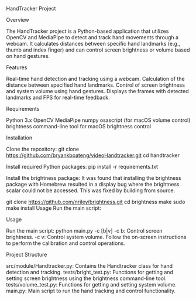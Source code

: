 
HandTracker Project

Overview

The HandTracker project is a Python-based application that utilizes OpenCV and MediaPipe to detect and track hand movements through a webcam. It calculates distances between specific hand landmarks (e.g., thumb and index finger) and can control screen brightness or volume based on hand gestures.

Features

Real-time hand detection and tracking using a webcam.
Calculation of the distance between specified hand landmarks.
Control of screen brightness and system volume using hand gestures.
Displays the frames with detected landmarks and FPS for real-time feedback.

Requirements

Python 3.x
OpenCV
MediaPipe
numpy
osascript (for macOS volume control)
brightness command-line tool for macOS brightness control

Installation

Clone the repository:
git clone  https://github.com/bryankboateng/videoHandtracker.git
cd handtracker

Install required Python packages:
pip install -r requirements.txt

Install the brightness package:
It was found that installing the brightness package with Homebrew resulted in a display bug where the brightness scalar could not be accessed. This was fixed by building from source.

git clone https://github.com/nriley/brightness.git
cd brightness
make
sudo make install
Usage
Run the main script:

Usage

Run the main script:
python main.py -c [b|v]
-c b: Control screen brightness.
-c v: Control system volume.
Follow the on-screen instructions to perform the calibration and control operations.

Project Structure

src/module/Handtracker.py: Contains the Handtracker class for hand detection and tracking.
tests/bright_test.py: Functions for getting and setting screen brightness using the brightness command-line tool.
tests/volume_test.py: Functions for getting and setting system volume.
main.py: Main script to run the hand tracking and control functionality.
